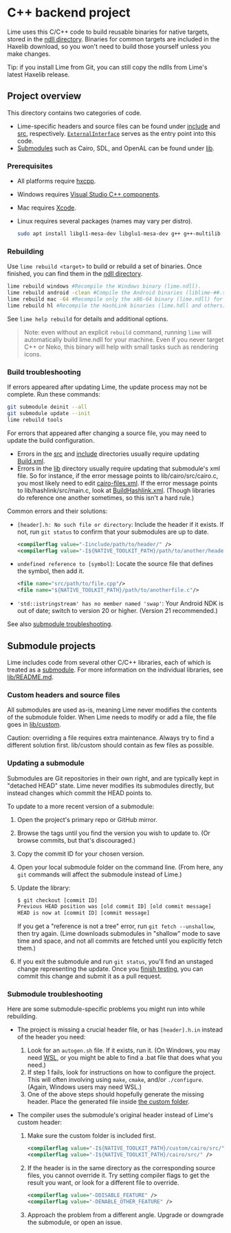 # C++ backend project
Lime uses this C/C++ code to build reusable binaries for native targets, stored in the [ndll directory](https://github.com/openfl/lime/tree/develop/ndll). Binaries for common targets are included in the Haxelib download, so you won't need to build those yourself unless you make changes.

Tip: if you install Lime from Git, you can still copy the ndlls from Lime's latest Haxelib release.

## Project overview
This directory contains two categories of code.

- Lime-specific headers and source files can be found under [include](include) and [src](src), respectively. [`ExternalInterface`](src/ExternalInterface.cpp) serves as the entry point into this code.
- [Submodules](#submodule-projects) such as Cairo, SDL, and OpenAL can be found under [lib](lib).

### Prerequisites

- All platforms require [hxcpp](https://lib.haxe.org/p/hxcpp/).
- Windows requires [Visual Studio C++ components](https://visualstudio.microsoft.com/vs/features/cplusplus/).
- Mac requires [Xcode](https://developer.apple.com/xcode/).
- Linux requires several packages (names may vary per distro).

   ```bash
   sudo apt install libgl1-mesa-dev libglu1-mesa-dev g++ g++-multilib gcc-multilib libasound2-dev libx11-dev libxext-dev libxi-dev libxrandr-dev libxinerama-dev libpulse-dev
   ```

### Rebuilding
Use `lime rebuild <target>` to build or rebuild a set of binaries. Once finished, you can find them in the [ndll directory](https://github.com/openfl/lime/tree/develop/ndll).

```bash
lime rebuild windows #Recompile the Windows binary (lime.ndll).
lime rebuild android -clean #Compile the Android binaries (liblime-##.so) from scratch, even if no changes are detected.
lime rebuild mac -64 #Recompile only the x86-64 binary (lime.ndll) for Mac.
lime rebuild hl #Recompile the HashLink binaries (lime.hdll and others).
```

See `lime help rebuild` for details and additional options.

> Note: even without an explicit `rebuild` command, running `lime` will automatically build lime.ndll for your machine. Even if you never target C++ or Neko, this binary will help with small tasks such as rendering icons.

### Build troubleshooting
If errors appeared after updating Lime, the update process may not be complete. Run these commands:

```bash
git submodule deinit --all
git submodule update --init
lime rebuild tools
```

For errors that appeared after changing a source file, you may need to update the build configuration.

- Errors in the [src](src) and [include](include) directories usually require updating [Build.xml](Build.xml).
- Errors in the [lib](lib) directory usually require updating that submodule's xml file. So for instance, if the error message points to lib/cairo/src/cairo.c, you most likely need to edit [cairo-files.xml](lib/cairo-files.xml). If the error message points to lib/hashlink/src/main.c, look at [BuildHashlink.xml](BuildHashlink.xml). (Though libraries do reference one another sometimes, so this isn't a hard rule.)

Common errors and their solutions:

- `[header].h: No such file or directory`: Include the header if it exists. If not, run `git status` to confirm that your submodules are up to date.

   ```xml
   <compilerflag value="-Iinclude/path/to/header/" />
   <compilerflag value="-I${NATIVE_TOOLKIT_PATH}/path/to/another/header/" />
   ```

- `undefined reference to [symbol]`: Locate the source file that defines the symbol, then add it.

   ```xml
   <file name="src/path/to/file.cpp"/>
   <file name="${NATIVE_TOOLKIT_PATH}/path/to/anotherfile.c"/>
   ```

- `'std::istringstream' has no member named 'swap'`: Your Android NDK is out of date; switch to version 20 or higher. (Version 21 recommended.)

See also [submodule troubleshooting](#submodule-troubleshooting).

## Submodule projects
Lime includes code from several other C/C++ libraries, each of which is treated as a [submodule](https://git-scm.com/book/en/v2/Git-Tools-Submodules). For more information on the individual libraries, see [lib/README.md](lib/README.md).

### Custom headers and source files
All submodules are used as-is, meaning Lime never modifies the contents of the submodule folder. When Lime needs to modify or add a file, the file goes in [lib/custom](lib/custom).

Caution: overriding a file requires extra maintenance. Always try to find a different solution first. lib/custom should contain as few files as possible.

### Updating a submodule
Submodules are Git repositories in their own right, and are typically kept in "detached HEAD" state. Lime never modifies its submodules directly, but instead changes which commit the HEAD points to.

To update to a more recent version of a submodule:

1. Open the project's primary repo or GitHub mirror.
2. Browse the tags until you find the version you wish to update to. (Or browse commits, but that's discouraged.)
3. Copy the commit ID for your chosen version.
4. Open your local submodule folder on the command line. (From here, any `git` commands will affect the submodule instead of Lime.)
5. Update the library:

   ```bash
   $ git checkout [commit ID]
   Previous HEAD position was [old commit ID] [old commit message]
   HEAD is now at [commit ID] [commit message]
   ```

   If you get a "reference is not a tree" error, run `git fetch --unshallow`, then try again. (Lime downloads submodules in "shallow" mode to save time and space, and not all commits are fetched until you explicitly fetch them.)
6. If you exit the submodule and run `git status`, you'll find an unstaged change representing the update. Once you [finish testing](#rebuilding), you can commit this change and submit it as a pull request.

### Submodule troubleshooting
Here are some submodule-specific problems you might run into while rebuilding.

- The project is missing a crucial header file, or has `[header].h.in` instead of the header you need:

   1. Look for an `autogen.sh` file. If it exists, run it. (On Windows, you may need [WSL](https://docs.microsoft.com/en-us/windows/wsl/about), or you might be able to find a .bat file that does what you need.)
   2. If step 1 fails, look for instructions on how to configure the project. This will often involving using `make`, `cmake`, and/or `./configure`. (Again, Windows users may need WSL.)
   3. One of the above steps should hopefully generate the missing header. Place the generated file inside [the custom folder](#custom-headers-and-source-files).

- The compiler uses the submodule's original header instead of Lime's custom header:

   1. Make sure the custom folder is included first.

      ```xml
      <compilerflag value="-I${NATIVE_TOOLKIT_PATH}/custom/cairo/src/" />
      <compilerflag value="-I${NATIVE_TOOLKIT_PATH}/cairo/src/" />
      ```

   2. If the header is in the same directory as the corresponding source files, you cannot override it. Try setting compiler flags to get the result you want, or look for a different file to override.

      ```xml
      <compilerflag value="-DDISABLE_FEATURE" />
      <compilerflag value="-DENABLE_OTHER_FEATURE" />
      ```

   3. Approach the problem from a different angle. Upgrade or downgrade the submodule, or open an issue.
